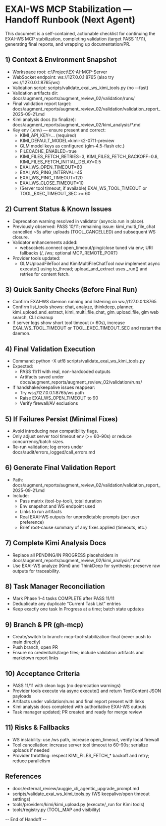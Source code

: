 # EXAI-WS MCP Stabilization — Handoff Runbook (Next Agent)

This document is a self-contained, actionable checklist for continuing the EXAI-WS MCP stabilization, completing validation (target PASS 11/11), generating final reports, and wrapping up documentation/PR.

## 1) Context & Environment Snapshot
- Workspace root: c:\Project\EX-AI-MCP-Server
- WebSocket endpoint: ws://127.0.0.1:8765 (also try ws://127.0.0.1:8765/ws)
- Validation script: scripts/validate_exai_ws_kimi_tools.py (no --fast)
- Validation artifacts dir: docs/augment_reports/augment_review_02/validation/runs/<timestamp>
- Final validation report target: docs/augment_reports/augment_review_02/validation/validation_report_2025-09-21.md
- Kimi analysis docs (to finalize): docs/augment_reports/augment_review_02/kimi_analysis/*.md
- Key env (.env) — ensure present and correct:
  - KIMI_API_KEY=...  (required)
  - KIMI_DEFAULT_MODEL=kimi-k2-0711-preview
  - GLM model keys as configured (glm-4.5-flash etc.)
  - FILECACHE_ENABLED=true
  - KIMI_FILES_FETCH_RETRIES=3, KIMI_FILES_FETCH_BACKOFF=0.8, KIMI_FILES_FETCH_INITIAL_DELAY=0.5
  - EXAI_WS_OPEN_TIMEOUT=60
  - EXAI_WS_PING_INTERVAL=45
  - EXAI_WS_PING_TIMEOUT=120
  - EXAI_WS_CLOSE_TIMEOUT=10
  - (Server tool timeout, if available) EXAI_WS_TOOL_TIMEOUT or TOOL_EXEC_TIMEOUT_SEC >= 60

## 2) Current Status & Known Issues
- Deprecation warning resolved in validator (asyncio.run in place).
- Previously observed: PASS 10/11; remaining issue: kimi_multi_file_chat cancelled ~5s after uploads (TOOL_CANCELLED) and subsequent WS closure.
- Validator enhancements added:
  - websockets.connect open_timeout/ping/close tuned via env; URI fallbacks (/, /ws; optional MCP_REMOTE_PORT)
- Provider tools updated:
  - GLMUploadFileTool and KimiMultiFileChatTool now implement async execute() using to_thread; upload_and_extract uses _run() and retries for content fetch.

## 3) Quick Sanity Checks (Before Final Run)
- Confirm EXAI-WS daemon running and listening on ws://127.0.0.1:8765
- Confirm list_tools shows: chat, analyze, thinkdeep, planner, kimi_upload_and_extract, kimi_multi_file_chat, glm_upload_file, glm web search, CLI cleanup
- If server logs show short tool timeout (< 60s), increase EXAI_WS_TOOL_TIMEOUT or TOOL_EXEC_TIMEOUT_SEC and restart the daemon.

## 4) Final Validation Execution
- Command: python -X utf8 scripts/validate_exai_ws_kimi_tools.py
- Expected:
  - PASS 11/11 with real, non-hardcoded outputs
  - Artifacts saved under docs/augment_reports/augment_review_02/validation/runs/<timestamp>
- If handshake/keepalive issues reappear:
  - Try ws://127.0.0.1:8765/ws path
  - Raise EXAI_WS_OPEN_TIMEOUT to 90
  - Verify firewall/AV exclusions

## 5) If Failures Persist (Minimal Fixes)
- Avoid introducing new compatibility flags.
- Only adjust server tool timeout env (>= 60–90s) or reduce concurrency/batch sizes.
- Re-run validation; log errors under docs/audit/errors_logged/call_errors.md

## 6) Generate Final Validation Report
- Path: docs/augment_reports/augment_review_02/validation/validation_report_2025-09-21.md
- Include:
  - Pass matrix (tool-by-tool), total duration
  - Env snapshot and WS endpoint used
  - Links to run artifacts
  - Real EXAI-WS outputs for unpredictable prompts (per user preference)
  - Brief root-cause summary of any fixes applied (timeouts, etc.)

## 7) Complete Kimi Analysis Docs
- Replace all PENDING/IN PROGRESS placeholders in docs/augment_reports/augment_review_02/kimi_analysis/*.md
- Use EXAI-WS analyze (Kimi) and ThinkDeep for synthesis; preserve raw outputs for traceability.

## 8) Task Manager Reconciliation
- Mark Phase 1–4 tasks COMPLETE after PASS 11/11
- Deduplicate any duplicate “Current Task List” entries
- Keep exactly one task In Progress at a time; batch state updates

## 9) Branch & PR (gh-mcp)
- Create/switch to branch: mcp-tool-stabilization-final (never push to main directly)
- Push branch, open PR
- Ensure no credentials/large files; include validation artifacts and markdown report links

## 10) Acceptance Criteria
- PASS 11/11 with clean logs (no deprecation warnings)
- Provider tools execute via async execute() and return TextContent JSON payloads
- Artifacts under validation/runs and final report present with links
- Kimi analysis docs completed with authoritative EXAI-WS outputs
- Task manager updated; PR created and ready for merge review

## 11) Risks & Fallbacks
- WS instability: use /ws path, increase open_timeout, verify local firewall
- Tool cancellation: increase server tool timeout to 60–90s; serialize uploads if needed
- Provider throttling: respect KIMI_FILES_FETCH_* backoff and retry; reduce parallelism

## References
- docs/external_review/auggie_cli_agentic_upgrade_prompt.md
- scripts/validate_exai_ws_kimi_tools.py (WS keepalive/open timeout settings)
- tools/providers/kimi/kimi_upload.py (execute/_run for Kimi tools)
- tools/registry.py (TOOL_MAP and visibility)

-- End of Handoff --

